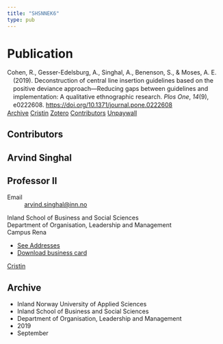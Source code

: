 ```yaml
---
title: "SHSNNEK6"
type: pub
---
```

<h1>Publication</h1>
<article id="csl-bib-container-SHSNNEK6" class="csl-bib-container">
  <div class="csl-bib-body" style="line-height: 1.35; padding-left: 1em; text-indent:-1em;">
  <div class="csl-entry">Cohen, R., Gesser-Edelsburg, A., Singhal, A., Benenson, S., &amp; Moses, A. E. (2019). Deconstruction of central line insertion guidelines based on the positive deviance approach&#x2014;Reducing gaps between guidelines and implementation: A qualitative ethnographic research. <i>Plos One</i>, <i>14</i>(9), e0222608. <a href="https://doi.org/10.1371/journal.pone.0222608">https://doi.org/10.1371/journal.pone.0222608</a></div>
</div>
  <div class="csl-bib-buttons">
    <a href="#taxonomy-article-SHSNNEK6" class="csl-bib-button">Archive</a>
    <a href alt="Cristin URL" class="csl-bib-button">Cristin</a>
    <a href alt="Zotero URL" class="csl-bib-button">Zotero</a>
    <a href="#contributors-article-SHSNNEK6" class="csl-bib-button">Contributors</a>
    <a href="https://journals.plos.org/plosone/article/file?id=10.1371/journal.pone.0222608&amp;type=printable" class="csl-bib-button">Unpaywall</a>
  </div>
  <div id="csl-bib-meta-container-SHSNNEK6"></div>
</article>
<div id="csl-bib-meta-SHSNNEK6" class="csl-bib-meta">
  <article id="contributors-article-SHSNNEK6" class="contributors-article">
    <h1>Contributors</h1>
    <div class="personas">
<div class="vrtx-hinn-person-card">
<div class="photo">
<i class="lar la-user-circle missing-person"></i>
</div>
<div class="info">
<hgroup><h1>Arvind Singhal</h1>
<h2>Professor II</h2>
</hgroup><dl>
<dt>Email</dt>
<dd>
<a href="mailto:arvind.singhal@inn.no">arvind.singhal@inn.no</a>
</dd>
</dl>
<p>
Inland School of Business and Social Sciences<br>
Department of Organisation, Leadership and Management<br>
Campus Rena
</p>
<ul class="vrtx-hinn-links">
<li><a href="https://www.inn.no/english/find-an-employee/arvind-singhal.html#vrtx-hinn-addresses">See Addresses</a></li>
<li><a href="https://www.inn.no/english/find-an-employee/arvind-singhal.html?vrtx=vcf">Download business card</a></li>
</ul>
</div>
</div>
<a href="https://app.cristin.no/persons/show.jsf?id=863653" alt="Cristin URL" class="personas-cristin">Cristin</a>
</div>
  </article>
  <article id="taxonomy-article-SHSNNEK6" class="taxonomy-article">
    <h1>Archive</h1>
    <ul>
      <li>Inland Norway University of Applied Sciences</li>
      <li>Inland School of Business and Social Sciences</li>
      <li>Department of Organisation, Leadership and Management</li>
      <li>2019</li>
      <li>September</li>
    </ul>
  </article>
</div>
